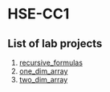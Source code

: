 # HSE-CC1

## List of lab projects
1. [recursive_formulas](recursive_formulas)
2. [one_dim_array](one_dim_array)
3. [two_dim_array](two_dim_array)
